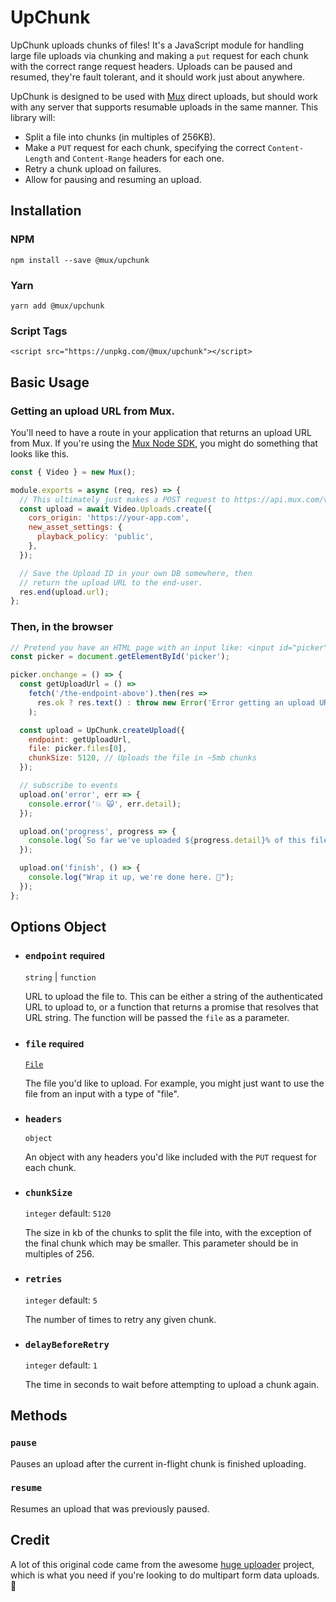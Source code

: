 # UpChunk

UpChunk uploads chunks of files! It's a JavaScript module for handling large file uploads via chunking and making a `put` request for each chunk with the correct range request headers. Uploads can be paused and resumed, they're fault tolerant,
and it should work just about anywhere.

UpChunk is designed to be used with [Mux](https://mux.com) direct uploads, but should work with any server that supports resumable uploads in the same manner. This library will:

- Split a file into chunks (in multiples of 256KB).
- Make a `PUT` request for each chunk, specifying the correct `Content-Length` and `Content-Range` headers for each one.
- Retry a chunk upload on failures.
- Allow for pausing and resuming an upload.

## Installation

### NPM

```
npm install --save @mux/upchunk
```

### Yarn

```
yarn add @mux/upchunk
```

### Script Tags

```
<script src="https://unpkg.com/@mux/upchunk"></script>
```

## Basic Usage

### Getting an upload URL from Mux.

You'll need to have a route in your application that returns an upload URL from Mux. If you're using the [Mux Node SDK](https://github.com/muxinc/mux-node-sdk), you might do something that looks like this.

```javascript
const { Video } = new Mux();

module.exports = async (req, res) => {
  // This ultimately just makes a POST request to https://api.mux.com/video/v1/uploads with the supplied options.
  const upload = await Video.Uploads.create({
    cors_origin: 'https://your-app.com',
    new_asset_settings: {
      playback_policy: 'public',
    },
  });

  // Save the Upload ID in your own DB somewhere, then
  // return the upload URL to the end-user.
  res.end(upload.url);
};
```

### Then, in the browser

```javascript
// Pretend you have an HTML page with an input like: <input id="picker" type="file" />
const picker = document.getElementById('picker');

picker.onchange = () => {
  const getUploadUrl = () =>
    fetch('/the-endpoint-above').then(res =>
      res.ok ? res.text() : throw new Error('Error getting an upload URL :(')
    );

  const upload = UpChunk.createUpload({
    endpoint: getUploadUrl,
    file: picker.files[0],
    chunkSize: 5120, // Uploads the file in ~5mb chunks
  });

  // subscribe to events
  upload.on('error', err => {
    console.error('💥 🙀', err.detail);
  });

  upload.on('progress', progress => {
    console.log(`So far we've uploaded ${progress.detail}% of this file.`);
  });

  upload.on('finish', () => {
    console.log("Wrap it up, we're done here. 👋");
  });
};
```

## Options Object

- ### `endpoint` <small>required</small>

  `string` | `function`

  URL to upload the file to. This can be either a string of the authenticated URL to upload to, or a function that returns a promise that resolves that URL string. The function will be passed the `file` as a parameter.

- ### `file` <small>required</small>

  [`File`](https://developer.mozilla.org/en-US/docs/Web/API/File)

  The file you'd like to upload. For example, you might just want to use the file from an input with a type of "file".

- ### `headers`

  `object`

  An object with any headers you'd like included with the `PUT` request for each chunk.

- ### `chunkSize`

  `integer` default: `5120`

  The size in kb of the chunks to split the file into, with the exception of the final chunk which may be smaller. This parameter should be in multiples of 256.

- ### `retries`

  `integer` default: `5`

  The number of times to retry any given chunk.

- ### `delayBeforeRetry`

  `integer` default: `1`

  The time in seconds to wait before attempting to upload a chunk again.

## Methods

### `pause`

Pauses an upload after the current in-flight chunk is finished uploading.

### `resume`

Resumes an upload that was previously paused.

## Credit

A lot of this original code came from the awesome [huge uploader](https://github.com/Buzut/huge-uploader) project, which is what you need if you're looking to do multipart form data uploads. 👏
